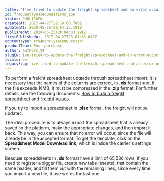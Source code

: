 ```yaml
---
title: 'I’ve tried to update the freight spreadsheet and an error occurred. What can I do?'
id: frequentlyAskedQuestions_166
status: PUBLISHED
createdAt: 2017-04-27T22:39:00.786Z
updatedAt: 2020-05-25T20:04:33.191Z
publishedAt: 2020-05-25T20:04:33.191Z
firstPublishedAt: 2017-04-27T23:01:43.640Z
contentType: frequentlyAskedQuestion
productTeam: Post-purchase
author: authors_84
slugEN: ive-tried-to-update-the-freight-spreadsheet-and-an-error-occurred-what-can-i-do
locale: en
legacySlug: ive-tried-to-update-the-freight-spreadsheet-and-an-error-occurred-what-can-i-do
---
```


To perform a freight spreadsheet upgrade through spreadsheet import, it is necessary that the names of the columns are correct, in **.xls** format and, if the file exceeds 10MB, it must be compressed in the **.zip** format. For further details, see the following documents: [How to build a freight spreadsheet](/en/tutorial/building-a-freight-spreadsheet) and [Freight Values](/en/tutorial/editing-freight-values).

If you try to import a spreadsheet in **.xlsx** format, the freight will not be updated.

The ideal procedure is to always export the spreadsheet that is already saved on the platform, make the appropriate changes, and then import it back. This way, you can ensure that no error will occur, since the file will already be in the accepted format. To get the template, click on the **Spreadsheet Model Download link**, which is inside the carrier's settings screen.

Beacuse spreadsheets in **.xls** format have a limit of 65,536 rows, if you need to register a bigger file, create new tabs (sheets), that contain the same header, and fill them out with the remaining lines, since every time you import a new file, it overwrites the last one.
